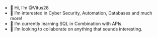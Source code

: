 - 👋 Hi, I’m @Vitus28
- 👀 I’m interested in Cyber Security, Automation, Databases and much more!
- 🌱 I’m currently learning SQL in Combination with APIs.
- 💞️ I’m looking to collaborate on anything that sounds interesting.

<!---
Vitus28/Vitus28 is a ✨ special ✨ repository because its `README.md` (this file) appears on your GitHub profile.
You can click the Preview link to take a look at your changes.
--->
